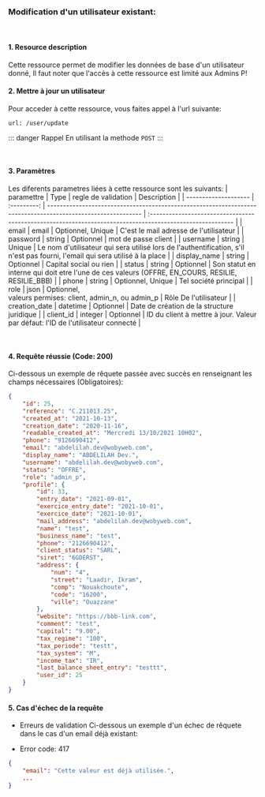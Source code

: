 <meta charset="utf-8"/>

### Modification d'un utilisateur existant:

<br />

#### 1. Resource description

Cette ressource permet de modifier les données de base d'un utilisateur donné,
Il faut noter que l'accès à cette ressource est limité aux Admins P!

#### 2. Mettre à jour un utilisateur

Pour acceder à cette ressource, vous faites appel à l'url suivante:

```
url: /user/update
```

::: danger Rappel
En utilisant la methode `POST`
:::

<br />

#### 3. Paramètres

Les diferents parametres liées à cette ressource sont les suivants:
| paramettre | Type | regle de validation | Description |
| -------------------- | :---------: | ------------------------------------------------------------------------------------------------------------ | :-------------------------------------------------------------------------------------------------------- |
| email | email | Optionnel, Unique | C'est le mail adresse de l'utilisateur |
| password | string | Optionnel | mot de passe client |
| username | string | Unique | Le nom d'utilisateur qui sera utilisé lors de l'authentification, s'il n'est pas fourni, l'email qui sera utilisé à la place |
| display_name | string | Optionnel | Capital social ou rien |
| status | string | Optionnel | Son statut en interne qui doit etre l'une de ces valeurs (OFFRE, EN_COURS, RESILIE, RESILIE_BBB) |
| phone | string | Optionnel, Unique | Tel société principal |
| role | json | Optionnel, <br> valeurs permises: client, admin_n, ou admin_p | Rôle De l'utilisateur |
| creation_date | datetime | Optionnel | Date de création de la structure juridique |
| client_id | integer | Optionnel | ID du client à mettre à jour. Valeur par défaut: l'ID de l'utilisateur connecté |

<br />

#### 4. Requête réussie (Code: 200)

Ci-dessous un exemple de rêquete passée avec succès en renseignant les champs nécessaires (Obligatoires):

``` JSON
{
    "id": 25,
    "reference": "C.211013.25",
    "created_at": "2021-10-13",
    "creation_date": "2020-11-16",
    "readable_created_at": "Mercredi 13/10/2021 10H02",
    "phone": "9126690412",
    "email": "abdelilah.dev@wobyweb.com",
    "display_name": "ABDELILAH Dev.",
    "username": "abdelilah.dev@wobyweb.com",
    "status": "OFFRE",
    "role": "admin_p",
    "profile": {
        "id": 33,
        "entry_date": "2021-09-01",
        "exercice_entry_date": "2021-10-01",
        "exercice_date": "2021-10-01",
        "mail_address": "abdelilah.dev@wobyweb.com",
        "name": "test",
        "business_name": "test",
        "phone": "2126690412",
        "client_status": "SARL",
        "siret": "6GDERST",
        "address": {
            "num": "4",
            "street": "Laadir, Ikram",
            "comp": "Nouakchoute",
            "code": "16200",
            "ville": "Ouazzane"
        },
        "website": "https://bbb-link.com",
        "comment": "test",
        "capital": "9.00",
        "tax_regime": "100",
        "tax_periode": "testt",
        "tax_system": "M",
        "income_tax": "IR",
        "last_balance_sheet_entry": "testtt",
        "user_id": 25
    }
}
```

#### 5. Cas d'échec de la requête
- Erreurs de validation
Ci-dessous un exemple d'un échec de rêquete dans le cas d'un email déjà existant:

-  Error code: 417
```json
{
    "email": "Cette valeur est déjà utilisée.",
    ...
}

```

